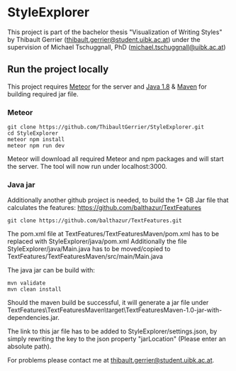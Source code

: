 # StyleExplorer
This project is part of the bachelor thesis "Visualization of Writing Styles" by Thibault Gerrier (thibault.gerrier@student.uibk.ac.at) under the supervision of Michael Tschuggnall, PhD (michael.tschuggnall@uibk.ac.at)

## Run the project locally
This project requires [Meteor](meteor.com) for the server and [Java 1.8](java.com) & [Maven](maven.apache.org) for building required jar file.

### Meteor
```
git clone https://github.com/ThibaultGerrier/StyleExplorer.git
cd StyleExplorer
meteor npm install
meteor npm run dev
```
Meteor will download all required Meteor and npm packages and will start the server. The tool will now run under localhost:3000.

### Java jar
Additionally another github project is needed, to build the 1+ GB Jar file that calculates the features:
https://github.com/balthazur/TextFeatures

```
git clone https://github.com/balthazur/TextFeatures.git
```

The pom.xml file at TextFeatures/TextFeaturesMaven/pom.xml has to be replaced with StyleExplorer/java/pom.xml
Additionally the file StyleExplorer/java/Main.java has to be moved/copied to TextFeatures/TextFeaturesMaven/src/main/Main.java

The java jar can be build with:
```
mvn validate
mvn clean install
```
Should the maven build be successful, it will generate a jar file under TextFeatures\TextFeaturesMaven\target\TextFeaturesMaven-1.0-jar-with-dependencies.jar.

The link to this jar file has to be added to StyleExplorer/settings.json, by simply rewriting the key to the json property "jarLocation" (Please enter an absolute path).

For problems please contact me at thibault.gerrier@student.uibk.ac.at.
